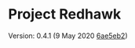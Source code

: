 # Project Redhawk

Version: 0.4.1 (9 May 2020 [6ae5eb2](https://github.com/Phixyn/redhawk/commit/6ae5eb2ae798af45e0f0d866fef68ba23ac318b3))
